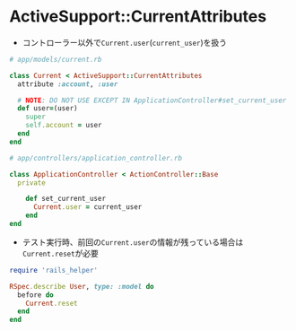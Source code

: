 # ActiveSupport::CurrentAttributes
- コントローラー以外で`Current.user`(`current_user`)を扱う

```ruby
# app/models/current.rb

class Current < ActiveSupport::CurrentAttributes
  attribute :account, :user

  # NOTE: DO NOT USE EXCEPT IN ApplicationController#set_current_user
  def user=(user)
    super
    self.account = user
  end
end
```

```ruby
# app/controllers/application_controller.rb

class ApplicationController < ActionController::Base
  private

    def set_current_user
      Current.user = current_user
    end
end
```

- テスト実行時、前回の`Current.user`の情報が残っている場合は`Current.reset`が必要

```ruby
require 'rails_helper'

RSpec.describe User, type: :model do
  before do
    Current.reset
  end
end
```
